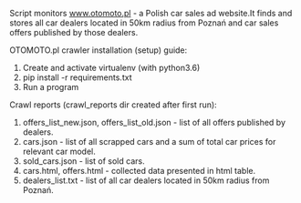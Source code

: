 Script monitors www.otomoto.pl - a Polish car sales ad website.It finds and stores 
all car dealers located in 50km radius from Poznań and car sales offers published 
by those dealers.

OTOMOTO.pl crawler installation (setup) guide:
1. Create and activate virtualenv (with python3.6)
2. pip install -r requirements.txt
3. Run a program

Crawl reports (crawl_reports dir created after first run):
1. offers_list_new.json, offers_list_old.json - list of all offers published by dealers.
2. cars.json - list of all scrapped cars and a sum of total car prices for relevant car model.
3. sold_cars.json - list of sold cars.
4. cars.html, offers.html - collected data presented in html table.
5. dealers_list.txt - list of all car dealers located in 50km radius from Poznań.